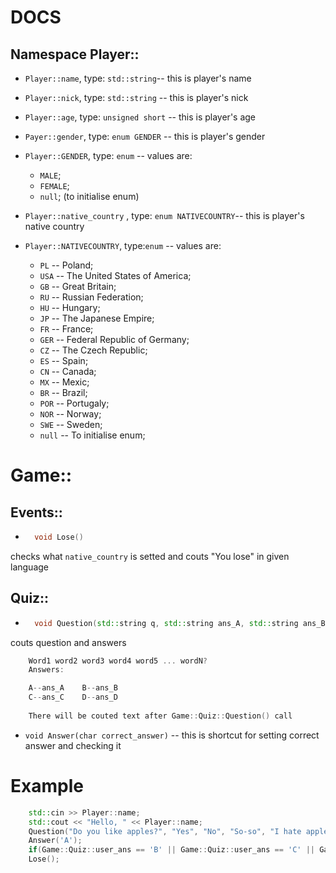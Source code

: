 # DOCS
## Namespace Player::
- `Player::name`, type: `std::string`-- this is player's name
- `Player::nick`, type: `std::string` -- this is player's nick
- `Player::age`, type: `unsigned short` -- this is player's age
- `Payer::gender`, type: `enum GENDER` -- this is player's gender
- `Player::GENDER`, type: `enum` -- values are:
    - `MALE`;
    - `FEMALE`;
    - `null`; (to initialise enum)

- `Player::native_country`
, type: `enum NATIVECOUNTRY`-- this is player's native country
- `Player::NATIVECOUNTRY`, type:`enum` -- values are:
    - `PL` -- Poland;
    - `USA` -- The United States of America;
    - `GB` -- Great Britain;
    - `RU` -- Russian Federation;
    - `HU` -- Hungary;
    - `JP` -- The Japanese Empire;
    - `FR` -- France;
    - `GER` -- Federal Republic of Germany;
    - `CZ` -- The Czech Republic;
    - `ES` -- Spain;
    - `CN` -- Canada; 
    - `MX` -- Mexic;
    - `BR` -- Brazil;
    - `POR` -- Portugaly;
    - `NOR` -- Norway;
    - `SWE` -- Sweden;
    - `null` -- To initialise enum;
# Game::
## Events::
- ```C++
    void Lose()
    ```
checks what `native_country` is setted and couts "You lose" in given language
## Quiz::
- ```C++
    void Question(std::string q, std::string ans_A, std::string ans_B, std::string ans_C, std::string ans_D)
    ```
couts question and answers

```C++
    Word1 word2 word3 word4 word5 ... wordN?
    Answers:

    A--ans_A    B--ans_B
    C--ans_C    D--ans_D
                                                   
    There will be couted text after Game::Quiz::Question() call
```

- `void Answer(char correct_answer)` -- this is shortcut for setting correct answer and checking it

# Example

```C++
    std::cin >> Player::name;
    std::cout << "Hello, " << Player::name;
    Question("Do you like apples?", "Yes", "No", "So-so", "I hate apples!");
    Answer('A');
    if(Game::Quiz::user_ans == 'B' || Game::Quiz::user_ans == 'C' || Game::Quiz::user_ans == 'D');
    Lose();
```
